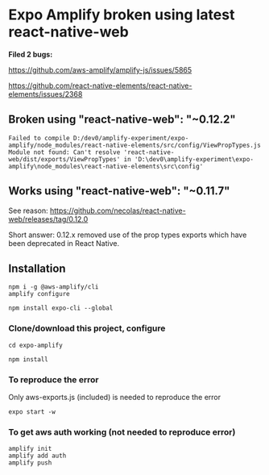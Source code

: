 # Expo Amplify broken using latest react-native-web

**Filed 2 bugs:**

<https://github.com/aws-amplify/amplify-js/issues/5865>

<https://github.com/react-native-elements/react-native-elements/issues/2368>

## Broken using "react-native-web": "~0.12.2"

`Failed to compile
D:/dev0/amplify-experiment/expo-amplify/node_modules/react-native-elements/src/config/ViewPropTypes.js
Module not found: Can't resolve 'react-native-web/dist/exports/ViewPropTypes' in 'D:\dev0\amplify-experiment\expo-amplify\node_modules\react-native-elements\src\config'`

## Works using "react-native-web": "~0.11.7"

See reason: <https://github.com/necolas/react-native-web/releases/tag/0.12.0>

Short answer: 0.12.x removed use of the prop types exports which have been deprecated in React Native.

## Installation

```
npm i -g @aws-amplify/cli
amplify configure

npm install expo-cli --global

```

### Clone/download this project, configure

```
cd expo-amplify

npm install

```

### To reproduce the error

Only aws-exports.js (included) is needed to reproduce the error

```
expo start -w

```

### To get aws auth working (not needed to reproduce error)

```
amplify init
amplify add auth
amplify push
```
